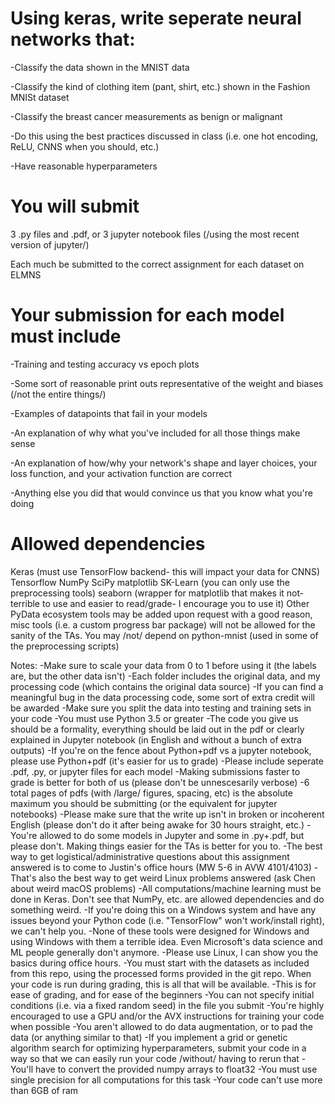 # Using keras, write seperate neural networks that:

-Classify the data shown in the MNIST data

-Classify the kind of clothing item (pant, shirt, etc.) shown in the Fashion MNISt dataset

-Classify the breast cancer measurements as benign or malignant

-Do this using the best practices discussed in class (i.e. one hot encoding, ReLU, CNNS when you should, etc.)

-Have reasonable hyperparameters

# You will submit
3 .py files and .pdf, or 3 jupyter notebook files (/using the most recent version of jupyter/)

Each much be submitted to the correct assignment for each dataset on ELMNS

# Your submission for each model must include
-Training and testing accuracy vs epoch plots

-Some sort of reasonable print outs representative of the weight and biases (/not the entire things/)

-Examples of datapoints that fail in your models

-An explanation of why what you've included for all those things make sense

-An explanation of how/why your network's shape and layer choices, your loss function, and your activation function are correct

-Anything else you did that would convince us that you know what you're doing

# Allowed dependencies
Keras (must use TensorFlow backend- this will impact your data for CNNS)
Tensorflow
NumPy
SciPy
matplotlib
SK-Learn (you can only use the preprocessing tools)
seaborn (wrapper for matplotlib that makes it not-terrible to use and easier to read/grade- I encourage you to use it)
Other PyData ecosystem tools may be added upon request with a good reason, misc tools (i.e. a custom progress bar package) will not be allowed for the sanity of the TAs.
You may /not/ depend on python-mnist (used in some of the preprocessing scripts)

Notes:
-Make sure to scale your data from 0 to 1 before using it (the labels are, but the other data isn't)
-Each folder includes the original data, and my processing code (which contains the original data source)
-If you can find a meaningful bug in the data processing code, some sort of extra credit will be awarded
-Make sure you split the data into testing and training sets in your code
-You must use Python 3.5 or greater
-The code you give us should be a formality, everything should be laid out in the pdf or clearly explained in Jupyter notebook (in English and without a bunch of extra outputs)
-If you're on the fence about Python+pdf vs a jupyter notebook, please use Python+pdf (it's easier for us to grade)
-Please include seperate .pdf, .py, or jupyter files for each model
-Making submissions faster to grade is better for both of us (please don't be unnescesarily verbose)
  -6 total pages of pdfs (with /large/ figures, spacing, etc) is the absolute maximum you should be submitting (or the equivalent for jupyter notebooks)
-Please make sure that the write up isn't in broken or incoherent English (please don't do it after being awake for 30 hours straight, etc.)
-You're allowed to do some models in Jupyter and some in .py+.pdf, but please don't. Making things easier for the TAs is better for you to.
-The best way to get logistical/administrative questions about this assignment answered is to come to Justin's office hours (MW 5-6 in AVW 4101/4103)
-That's also the best way to get weird Linux problems answered (ask Chen about weird macOS problems)
-All computations/machine learning must be done in Keras. Don't see that NumPy, etc. are allowed dependencies and do something weird.
-If you're doing this on a Windows system and have any issues beyond your Python code (i.e. "TensorFlow" won't work/install right), we can't help you. 
  -None of these tools were designed for Windows and using Windows with them a terrible idea. Even Microsoft's data science and ML people generally don't anymore.
  -Please use Linux, I can show you the basics during office hours.
-You must start with the datasets as included from this repo, using the processed forms provided in the git repo. When your code is run during grading, this is all that will be available. 
  -This is for ease of grading, and for ease of the beginners
-You can not specify initial conditions (i.e. via a fixed random seed) in the file you submit
-You're highly encouraged to use a GPU and/or the AVX instructions for training your code when possible
-You aren't allowed to do data augmentation, or to pad the data (or anything similar to that)
-If you implement a grid or genetic algorithm search for optimizing hyperparameters, submit your code in a way so that we can easily run your code /without/ having to rerun that
-You'll have to convert the provided numpy arrays to float32
  -You must use single precision for all computations for this task
-Your code can't use more than 6GB of ram
